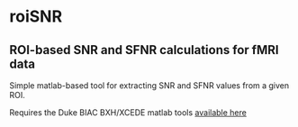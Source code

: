 # roiSNR
ROI-based SNR and SFNR calculations for fMRI data
---

Simple matlab-based tool for extracting SNR and SFNR values from a given ROI. 

Requires the Duke BIAC BXH/XCEDE matlab tools
[available here](https://wiki.biac.duke.edu/biac:xmlheader)

